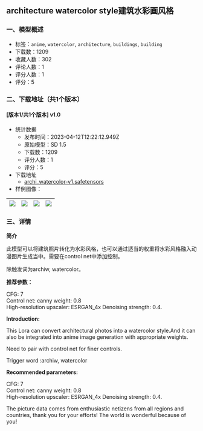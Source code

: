 ## architecture watercolor style建筑水彩画风格
### 一、模型概述

- 标签：`anime`, `watercolor`, `architecture`, `buildings`, `building`
- 下载数：1209
- 收藏人数：302
- 评论人数：1
- 评分人数：1
- 评分：5

### 二、下载地址（共1个版本）

#### [版本1/共1个版本] v1.0

- 统计数据
  - 发布时间：2023-04-12T12:22:12.949Z
  - 原始模型：SD 1.5
  - 下载数：1209
  - 评分人数：1
  - 评分：5
- 下载地址
  - [archi_watercolor-v1.safetensors](https://civitai.com/api/download/models/43656)
- 样例图像：

| <img src="https://image.civitai.com/xG1nkqKTMzGDvpLrqFT7WA/9103e5b1-0bed-48c2-6b33-b6c75249f000/width=450/477113.jpeg" /> | <img src="https://image.civitai.com/xG1nkqKTMzGDvpLrqFT7WA/9ece77a7-1f84-4ae0-8bc8-c98c173cfd00/width=450/477136.jpeg" /> | <img src="https://image.civitai.com/xG1nkqKTMzGDvpLrqFT7WA/77874d43-d2ad-4a20-3b85-75589c2faa00/width=450/477132.jpeg" /> | <img src="https://image.civitai.com/xG1nkqKTMzGDvpLrqFT7WA/eaa67bc5-ce63-41a7-af12-2fe2321be300/width=450/477112.jpeg" /> |
| ---- | ---- | ---- | ---- |


### 三、详情
<p><strong>简介</strong></p><p>此模型可以将建筑照片转化为水彩风格，也可以通过适当的权重将水彩风格融入动漫图片生成当中。需要在control net中添加控制。</p><p>除触发词为archiw, watercolor。</p><p><strong>推荐参数：</strong></p><p>CFG: 7<br />Control net: canny weight: 0.8<br />High-resolution upscaler: ESRGAN_4x Denoising strength: 0.4.</p><p></p><p></p><p><strong>Introduction:</strong></p><p>This Lora can convert architectural photos into a watercolor style.And it can also be integrated into anime image generation with appropriate weights.</p><p>Need to pair with control net for finer controls.</p><p>Trigger word :archiw, watercolor</p><p><strong>Recommended parameters:</strong></p><p>CFG: 7<br />Control net: canny weight: 0.8<br />High-resolution upscaler: ESRGAN_4x Denoising strength: 0.4.</p><p></p><p>The picture data comes from enthusiastic netizens from all regions and countries, thank you for your efforts! The world is wonderful because of you!</p>